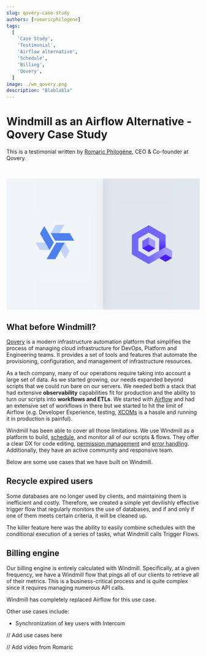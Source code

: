 ```yaml
---
slug: qovery-case-study
authors: [romaricphilogene]
tags:
  [
    'Case Study',
    'Testimonial',
    'Airflow alternative',
    'Schedule',
    'Billing',
    'Qovery',
  ]
image: ./wm_qovery.png
description: "Blablabla"
---
```


# Windmill as an Airflow Alternative - Qovery Case Study

This is a testimonial written by [Romaric Philogène](https://www.linkedin.com/in/romaricphilogene/), CEO & Co-founder at Qovery.

<br/>

![Windmill Qovery!](./wm_qovery.png)

## What before Windmill?

[Qovery](https://www.qovery.com/) is a modern infrastructure automation platform that simplifies the process of managing cloud infrastructure for DevOps, Platform and Engineering teams. It provides a set of tools and features that automate the provisioning, configuration, and management of infrastructure resources.

As a tech company, many of our operations require taking into account a large set of data. As we started growing, our needs expanded beyond scripts that we could run bare on our servers. We needed both a stack that had extensive **observability** capabilities fit for production and the ability to turn our scripts into **workflows and ETLs**. We started with [Airflow](https://airflow.apache.org/) and had an extensive set of workflows in there but we started to hit the limit of Airflow (e.g. Developer Experience, testing, [XCOMs](https://airflow.apache.org/docs/apache-airflow/stable/core-concepts/xcoms.html) is a hassle and running it in production is painful).

<!-- @Romaric, check if limit of Airflow is accurate for you -->

Windmill has been able to cover all those limitations. We use Windmill as a platform to build, [schedule](/docs/core_concepts/scheduling), and monitor all of our scripts & flows. They offer a clear DX for code editing, [permission management](/docs/core_concepts/roles_and_permissions) and [error handling](/docs/core_concepts/error_handling). Additionally, they have an active community and responsive team.

Below are some use cases that we have built on Windmill.

## Recycle expired users

Some databases are no longer used by clients, and maintaining them is inefficient and costly. Therefore, we created a simple yet devilishly effective trigger flow that regularly monitors the use of databases, and if and only if one of them meets certain criteria, it will be cleaned up.

The killer feature here was the ability to easily combine schedules with the conditional execution of a series of tasks, what Windmill calls Trigger Flows.

## Billing engine

Our billing engine is entirely calculated with Windmill. Specifically, at a given frequency, we have a Windmill flow that pings all of our clients to retrieve all of their metrics. This is a business-critical process and is quite complex since it requires managing numerous API calls.

Windmill has completely replaced Airflow for this use case.

Other use cases include:
- Synchronization of key users with Intercom

// Add use cases here

// Add video from Romaric